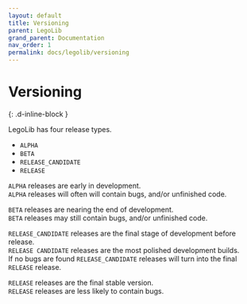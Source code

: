 ```yaml
---
layout: default
title: Versioning
parent: LegoLib
grand_parent: Documentation
nav_order: 1
permalink: docs/legolib/versioning
---
```

# Versioning  
{: .d-inline-block }  

LegoLib has four release types.  
  - `ALPHA`  
  - `BETA`  
  - `RELEASE_CANDIDATE`  
  - `RELEASE`  

`ALPHA` releases are early in development.  
`ALPHA` releases will often will contain bugs, and/or unfinished code.  

`BETA` releases are nearing the end of development.  
`BETA` releases may still contain bugs, and/or unfinished code.  

`RELEASE_CANDIDATE` releases are the final stage of development before release.  
`RELEASE CANDIDATE` releases are the most polished development builds.  
If no bugs are found `RELEASE_CANDIDATE` releases will turn into the final `RELEASE` release.  

`RELEASE` releases are the final stable version.  
`RELEASE` releases are less likely to contain bugs.  